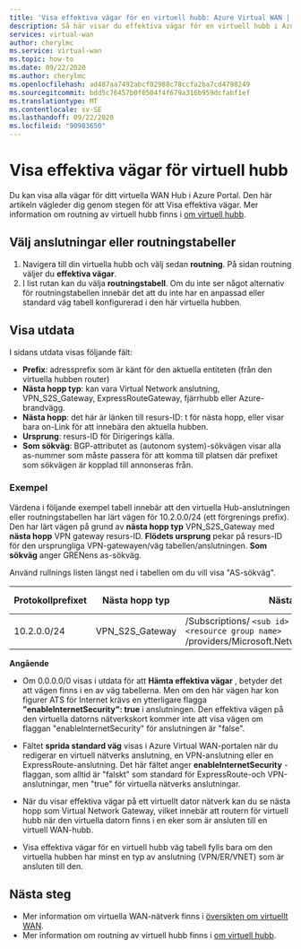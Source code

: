 ```yaml
---
title: 'Visa effektiva vägar för en virtuell hubb: Azure Virtual WAN | Microsoft Docs'
description: Så här visar du effektiva vägar för en virtuell hubb i Azure Virtual WAN
services: virtual-wan
author: cherylmc
ms.service: virtual-wan
ms.topic: how-to
ms.date: 09/22/2020
ms.author: cherylmc
ms.openlocfilehash: ad487aa7492abcf02988c78ccfa2ba7cd4798249
ms.sourcegitcommit: bdd5c76457b0f0504f4f679a316b959dcfabf1ef
ms.translationtype: MT
ms.contentlocale: sv-SE
ms.lasthandoff: 09/22/2020
ms.locfileid: "90983650"
---
```

# <a name="view-virtual-hub-effective-routes"></a>Visa effektiva vägar för virtuell hubb

Du kan visa alla vägar för ditt virtuella WAN Hub i Azure Portal. Den här artikeln vägleder dig genom stegen för att Visa effektiva vägar. Mer information om routning av virtuell hubb finns i [om virtuell hubb](about-virtual-hub-routing.md).

## <a name="select-connections-or-route-tables"></a><a name="routing"></a>Välj anslutningar eller routningstabeller

1. Navigera till din virtuella hubb och välj sedan **routning**. På sidan routning väljer du **effektiva vägar**.
1. I list rutan kan du välja **routningstabell**. Om du inte ser något alternativ för routningstabellen innebär det att du inte har en anpassad eller standard väg tabell konfigurerad i den här virtuella hubben.

## <a name="view-output"></a><a name="output"></a>Visa utdata

I sidans utdata visas följande fält:

* **Prefix**: adressprefix som är känt för den aktuella entiteten (från den virtuella hubben router)
* **Nästa hopp typ**: kan vara Virtual Network anslutning, VPN_S2S_Gateway, ExpressRouteGateway, fjärrhubb eller Azure-brandvägg.
* **Nästa hopp**: det här är länken till resurs-ID: t för nästa hopp, eller visar bara on-Link för att innebära den aktuella hubben.
* **Ursprung**: resurs-ID för Dirigerings källa.
* **Som sökväg**: BGP-attributet as (autonom system)-sökvägen visar alla as-nummer som måste passera för att komma till platsen där prefixet som sökvägen är kopplad till annonseras från.

### <a name="example"></a><a name="example"></a>Exempel

Värdena i följande exempel tabell innebär att den virtuella Hub-anslutningen eller routningstabellen har lärt vägen för 10.2.0.0/24 (ett förgrenings prefix). Den har lärt vägen på grund av **nästa hopp typ** VPN_S2S_Gateway med **nästa hopp** VPN gateway resurs-ID. **Flödets ursprung** pekar på resurs-ID för den ursprungliga VPN-gatewayen/väg tabellen/anslutningen. **Som sökväg** anger GRENens as-sökväg.

Använd rullnings listen längst ned i tabellen om du vill visa "AS-sökväg".

| **Protokollprefixet** |  **Nästa hopp typ** | **Nästa hopp** |  **Flödes ursprung** |**SOM sökväg** |
| ---        | ---                | ---          | ---               | ---         |
| 10.2.0.0/24| VPN_S2S_Gateway |/Subscriptions/ `<sub id>` /resourceGroups/- `<resource group name>` /providers/Microsoft.Network/vpnGateways/vpngw|/Subscriptions/ `<sub id>` /resourceGroups/- `<resource group name>` /providers/Microsoft.Network/vpnGateways/vpngw| 20000|

**Angående**

* Om 0.0.0.0/0 visas i utdata för att **Hämta effektiva vägar** , betyder det att vägen finns i en av väg tabellerna. Men om den här vägen har kon figurer ATS för Internet krävs en ytterligare flagga **"enableInternetSecurity": true** i anslutningen. Den effektiva vägen på den virtuella datorns nätverkskort kommer inte att visa vägen om flaggan "enableInternetSecurity" för anslutningen är "false".

* Fältet **sprida standard väg** visas i Azure Virtual WAN-portalen när du redigerar en virtuell nätverks anslutning, en VPN-anslutning eller en ExpressRoute-anslutning. Det här fältet anger **enableInternetSecurity** -flaggan, som alltid är "falskt" som standard för ExpressRoute-och VPN-anslutningar, men "true" för virtuella nätverks anslutningar.

* När du visar effektiva vägar på ett virtuellt dator nätverk kan du se nästa hopp som Virtual Network Gateway, vilket innebär att routern för virtuell hubb när den virtuella datorn finns i en eker som är ansluten till en virtuell WAN-hubb.

* Visa effektiva vägar för en virtuell hubb väg tabell fylls bara om den virtuella hubben har minst en typ av anslutning (VPN/ER/VNET) som är ansluten till den.

## <a name="next-steps"></a>Nästa steg

* Mer information om virtuella WAN-nätverk finns i [översikten om virtuellt WAN](virtual-wan-about.md).
* Mer information om routning av virtuell hubb finns i [om virtuell hubb](about-virtual-hub-routing.md).

